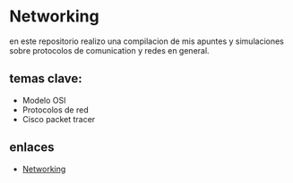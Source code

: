 # Networking

en este repositorio realizo una compilacion de mis apuntes y simulaciones sobre protocolos de comunication y redes en general.

## temas clave:

- Modelo OSI
- Protocolos de red
- Cisco packet tracer

## enlaces

- [Networking](markdownNotes/Networking.md)